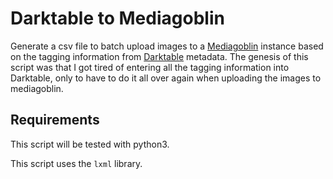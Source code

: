 # Darktable to Mediagoblin

Generate a csv file to batch upload images to a [Mediagoblin](http://mediagoblin.org) instance based on the tagging information from [Darktable](http;//darktable.org) metadata.
The genesis of this script was that I got tired of entering all the tagging information into Darktable, only to have to do it all over again when uploading the images to mediagoblin.

## Requirements

This script will be tested with python3.

This script uses the `lxml` library.

